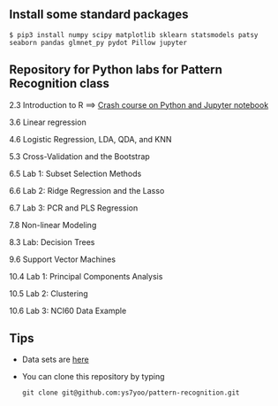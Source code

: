 ## Install some standard packages

    $ pip3 install numpy scipy matplotlib sklearn statsmodels patsy seaborn pandas glmnet_py pydot Pillow jupyter  



## Repository for Python labs for Pattern Recognition class

2.3 Introduction to R ==> [Crash course on Python and Jupyter notebook](lab2.ipynb)

3.6 Linear regression

4.6 Logistic Regression, LDA, QDA, and KNN

5.3 Cross-Validation and the Bootstrap


6.5 Lab 1: Subset Selection Methods

6.6 Lab 2: Ridge Regression and the Lasso

6.7 Lab 3: PCR and PLS Regression


7.8 Non-linear Modeling


8.3 Lab: Decision Trees


9.6 Support Vector Machines

10.4 Lab 1: Principal Components Analysis

10.5 Lab 2: Clustering

10.6 Lab 3: NCI60 Data Example

## Tips
  * Data sets are [here](https://github.com/ys7yoo/pattern-recognition/tree/master/data)
  
  * You can clone this repository by typing
    ```
    git clone git@github.com:ys7yoo/pattern-recognition.git
    ```

